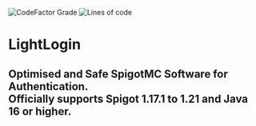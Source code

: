 ![CodeFactor Grade](https://img.shields.io/codefactor/grade/github/CMarco-Development/LightLogin)
![Lines of code](https://img.shields.io/tokei/lines/github/CMarco-Development/LightLogin)
<br>
# LightLogin
Optimised and Safe SpigotMC Software for Authentication. <br>
Officially supports Spigot 1.17.1 to 1.21 and Java 16 or higher.
---